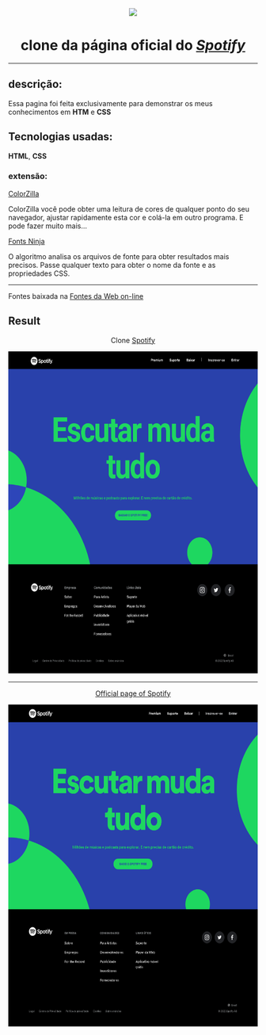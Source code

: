 <div align="center">
  <img height="180px" src="https://cdn.pixabay.com/photo/2016/04/28/23/53/spotify-1360002_960_720.jpg"/> <br>
  
  # clone da página oficial do <a href="https://www.spotify. com/br/">_**Spotify**_</a>
</div>
  

***

## descrição:

Essa pagina foi feita exclusivamente para demonstrar os meus conhecimentos em **HTM** e **CSS**


## Tecnologias usadas:
**HTML**, **CSS**

###  extensão:
  <a href="https://chrome.google.com/webstore/detail/colorzilla/bhlhnicpbhignbdhedgjhgdocnmhomnp?hl=pt-BR">ColorZilla</a>
   
  <p>ColorZilla você pode obter uma leitura de cores de qualquer ponto do seu navegador, ajustar rapidamente esta cor e colá-la em outro programa. E pode fazer muito    mais...</p>

  <a href="https://chrome.google.com/webstore/detail/fonts-ninja/eljapbgkmlngdpckoiiibecpemleclhh">Fonts Ninja</a>
 
  <p>O algoritmo analisa os arquivos de fonte para obter resultados mais precisos.
  Passe qualquer texto para obter o nome da fonte e as propriedades CSS.</p>

  <hr>
  
 <p>Fontes baixada na <a href="http://www.onlinewebfonts.com">Fontes da Web on-line</a></p>

 ## Result
   
 <div align="center">
    <p> Clone <a href="https://jhonatasv.github.io/spotify-clone/"</a>Spotify</p>
    <img height="650px" src="https://github.com/jhonatasv/spotify-clone/blob/master/assets/Readm-img-Spotify/clone-spotify.png"/>
    
  <hr>
   
  <p> Official page of <a href="https://www.spotify.com/br/"</a>Spotify</p>
    <img height="650px" src="https://github.com/jhonatasv/spotify-clone/blob/master/assets/Readm-img-Spotify/spotify-ofical.png"/>
   </div>

 
